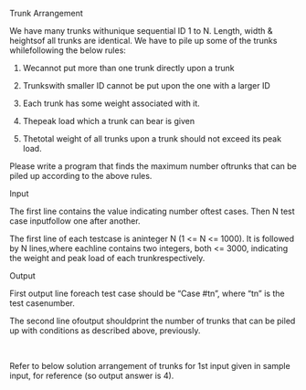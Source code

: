 Trunk Arrangement

 

We have many trunks withunique sequential ID 1 to N. Length, width & heightsof all trunks are identical.  We have to pile up some of the trunks whilefollowing the below rules:

 

1.   Wecannot put more than one trunk directly upon a trunk

2.   Trunkswith smaller ID cannot be put upon the one with a larger ID

3.   Each trunk has some weight associated with it. 

4.   Thepeak load which a trunk can bear is given

5.   Thetotal weight of all trunks upon a trunk should not exceed its peak load. 

 

Please write a program that finds the maximum number oftrunks that can be piled up according to the above rules.

 

 

Input

The first line contains the value indicating number oftest cases.  Then N test case inputfollow one after another.

The first line of each testcase is aninteger N (1 <= N <= 1000). It is followed by N lines,where eachline contains two integers, both <= 3000, indicating the weight and peak load of each trunkrespectively.

 

 

Output

First output line foreach test case should be “Case #tn”, where “tn” is the test casenumber.

The second line ofoutput shouldprint the number of trunks that can be piled up with conditions as described above, previously.

﻿ 

Refer to below solution arrangement of trunks for 1st input given in sample input, for reference (so output answer is 4). 
